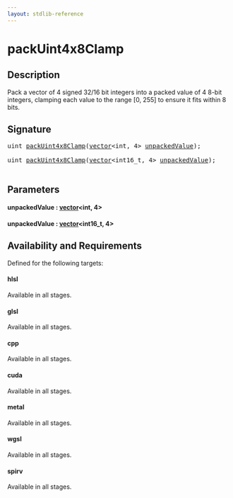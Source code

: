 ```yaml
---
layout: stdlib-reference
---
```


# packUint4x8Clamp

## Description

Pack a vector of 4 signed 32/16 bit integers into a packed value of 4 8-bit integers,
clamping each value to the range [0, 255] to ensure it fits within 8 bits.




## Signature 

<pre>
<span class="code_keyword">uint</span> <a href="packuint4x8clamp-4b.html">packUint4x8Clamp</a>(<a href="../types/vector/index.html" class="code_type">vector</a>&lt;<span class="code_keyword">int</span>, 4&gt; <a href="packuint4x8clamp-4b.html#decl-unpackedValue" class="code_param">unpackedValue</a>);

<span class="code_keyword">uint</span> <a href="packuint4x8clamp-4b.html">packUint4x8Clamp</a>(<a href="../types/vector/index.html" class="code_type">vector</a>&lt;int16_t, 4&gt; <a href="packuint4x8clamp-4b.html#decl-unpackedValue" class="code_param">unpackedValue</a>);

</pre>

## Parameters

####  <a id="decl-unpackedValue"></a>unpackedValue  : [vector](../types/vector/index.html)\<int, 4\>
####  <a id="decl-unpackedValue"></a>unpackedValue  : [vector](../types/vector/index.html)\<int16\_t, 4\>

## Availability and Requirements

Defined for the following targets:

#### hlsl
Available in all stages.

#### glsl
Available in all stages.

#### cpp
Available in all stages.

#### cuda
Available in all stages.

#### metal
Available in all stages.

#### wgsl
Available in all stages.

#### spirv
Available in all stages.



